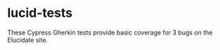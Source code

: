 # lucid-tests

These Cypress Gherkin tests provide basic coverage for 3 bugs on the Elucidate site.
